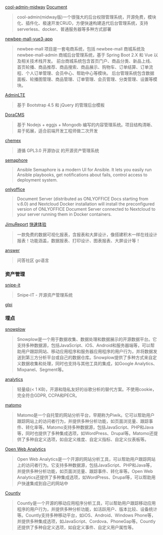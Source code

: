 [cool-admin-midway](https://github.com/cool-team-official/cool-admin-midway) [Document](https://cool-js.com/)
> cool-admin(midway版)一个很强大的后台权限管理系统，开源免费，模块化、插件化、极速开发CRUD，方便快速构建迭代后台管理系统，支持serverless、docker、普通服务器等多种方式部署

[newbee-mall-vue3-app](https://github.com/newbee-ltd/newbee-mall-vue3-app)
> newbee-mall 项目是一套电商系统，包括 newbee-mall 商城系统及 newbee-mall-admin 商城后台管理系统，基于 Spring Boot 2.X 和 Vue 以及相关技术栈开发。 前台商城系统包含首页门户、商品分类、新品上线、首页轮播、商品推荐、商品搜索、商品展示、购物车、订单结算、订单流程、个人订单管理、会员中心、帮助中心等模块。 后台管理系统包含数据面板、轮播图管理、商品管理、订单管理、会员管理、分类管理、设置等模块。

[AdminLTE](https://github.com/ColorlibHQ/AdminLTE)
> 基于 Bootstrap 4.5 和 jQuery 的管理后台模板

[DoraCMS](https://github.com/doramart/DoraCMS)
> 基于 Nodejs + eggjs + Mongodb 编写的内容管理系统。项目结构清晰、易于拓展，适合前端开发工程师做二次开发

[chemex](https://github.com/celaraze/chemex)
> 遵循 GPL3.0 开源协议 的开源资产管理系统


[semaphore](https://github.com/ansible-semaphore/semaphore)
> Ansible Semaphore is a modern UI for Ansible. It lets you easily run Ansible playbooks, get notifications about fails, control access to deployment system.

[onlyoffice](https://github.com/ONLYOFFICE/docker-onlyoffice-nextcloud)
> Document Server (distributed as ONLYOFFICE Docs starting from v.6.0) and Nextcloud Docker installation will install the preconfigured version of ONLYOFFICE Document Server connected to Nextcloud to your server running them in Docker containers.


[JimuReport](https://github.com/jeecgboot/JimuReport) [快速体验](http://www.jimureport.com/login)
> 一款免费的数据可视化报表，含报表和大屏设计，像搭建积木一样在线设计报表！功能涵盖，数据报表、打印设计、图表报表、大屏设计等！

[answer](https://github.com/answerdev/answer)
> 问答社区 go语言

### 资产管理

[snipe-it](https://github.com/snipe/snipe-it)
> Snipe-IT - 开源资产管理系统

[glpi](https://github.com/glpi-project/glpi)



### 埋点

[snowplow](https://github.com/snowplow/snowplow)
> Snowplow是一个用于数据收集、数据处理和数据展示的开源数据平台。它支持多种数据源，包括JavaScript、iOS、Android和服务器端等，可以帮助用户跟踪网站、移动应用程序和服务器应用程序的用户行为，并将数据发送到第三方分析平台或自己的数据仓库。Snowplow提供了多种方式来自定义数据收集和处理，同时也支持与其他工具的集成，如Google Analytics、Mixpanel、Segment等。

[analytics](https://github.com/plausible/analytics)
> 轻量级(< 1 KB)，开源和隐私友好的谷歌分析的替代方案。不使用cookie，完全符合GDPR, CCPA和PECR。

[matomo](https://github.com/matomo-org/matomo)
> Matomo是一个自托管的网站分析平台，早期称为Piwik。它可以帮助用户跟踪网站上的访问者行为，并提供多种分析功能，如页面浏览量、跟踪事件、转化率等。Matomo支持多种数据源，包括JavaScript、PHP和Java等，同时也提供了多种集成选项，如WordPress、Drupal等。Matomo还提供了多种自定义选项，如自定义维度、自定义指标、自定义仪表板等。

[Open Web Analytics](https://github.com/Open-Web-Analytics/Open-Web-Analytics)
> Open Web Analytics是一个开源的网站分析工具，可以帮助用户跟踪网站上的访问者行为。它支持多种数据源，包括JavaScript、PHP和Java等，并提供多种分析功能，如页面浏览量、跟踪事件、转化率等。Open Web Analytics还提供了多种集成选项，如WordPress、Drupal等，可以帮助用户快速集成到自己的网站中

[Countly](https://github.com/Countly)
> Countly是一个开源的移动应用程序分析工具，可以帮助用户跟踪移动应用程序的用户行为，并提供多种分析功能，如活跃用户、版本比较、设备统计等。Countly支持多种移动平台，如iOS、Android、Windows Phone等，并提供多种集成选项，如JavaScript、Cordova、PhoneGap等。Countly还提供了多种自定义选项，如自定义事件、自定义用户属性等。